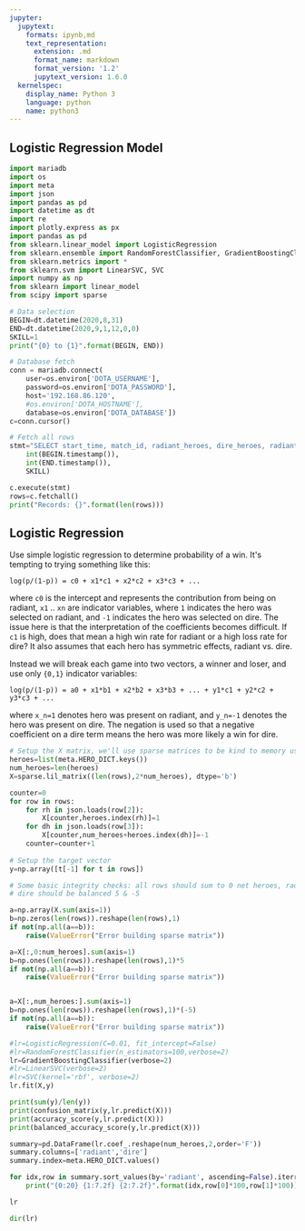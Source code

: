 ```yaml
---
jupyter:
  jupytext:
    formats: ipynb,md
    text_representation:
      extension: .md
      format_name: markdown
      format_version: '1.2'
      jupytext_version: 1.6.0
  kernelspec:
    display_name: Python 3
    language: python
    name: python3
---
```


## Logistic Regression Model

```python
import mariadb
import os
import meta
import json
import pandas as pd
import datetime as dt
import re
import plotly.express as px
import pandas as pd
from sklearn.linear_model import LogisticRegression
from sklearn.ensemble import RandomForestClassifier, GradientBoostingClassifier
from sklearn.metrics import *
from sklearn.svm import LinearSVC, SVC
import numpy as np
from sklearn import linear_model
from scipy import sparse
```

```python
# Data selection
BEGIN=dt.datetime(2020,8,31)
END=dt.datetime(2020,9,1,12,0,0)
SKILL=1
print("{0} to {1}".format(BEGIN, END))
```

```python
# Database fetch
conn = mariadb.connect(
    user=os.environ['DOTA_USERNAME'],
    password=os.environ['DOTA_PASSWORD'],
    host='192.168.86.120',
    #os.environ['DOTA_HOSTNAME'],
    database=os.environ['DOTA_DATABASE'])
c=conn.cursor()

# Fetch all rows
stmt="SELECT start_time, match_id, radiant_heroes, dire_heroes, radiant_win FROM dota_matches WHERE start_time>={0} and start_time<={1} and api_skill={2}".format(
    int(BEGIN.timestamp()),
    int(END.timestamp()),
    SKILL)

c.execute(stmt)
rows=c.fetchall()
print("Records: {}".format(len(rows)))
```

## Logistic Regression

Use simple logistic regression to determine probability of a win. It's tempting to trying something like this:

`log(p/(1-p)) = c0 + x1*c1 + x2*c2 + x3*c3 + ... `

where `c0` is the intercept and represents the contribution from being on radiant, `x1` .. `xn` are indicator variables, where `1` indicates the hero was selected on radiant, and `-1` indicates the hero was selected on dire. The issue here is that the interpretation of the coefficients becomes difficult. If `c1` is high, does that mean a high win rate for radiant or a high loss rate for dire? It also assumes that each hero has symmetric effects, radiant vs. dire.

Instead we will break each game into two vectors, a winner and loser, and use only `{0,1}` indicator variables:

`log(p/(1-p)) = a0 + x1*b1 + x2*b2 + x3*b3 + ... + y1*c1 + y2*c2 + y3*c3 + ...`

where `x_n=1` denotes hero was present on radiant, and `y_n=-1` denotes the hero was present on dire. The negation is used so that a negative coefficient on a dire term means the hero was more likely a win for dire.

```python
# Setup the X matrix, we'll use sparse matrices to be kind to memory usage
heroes=list(meta.HERO_DICT.keys())
num_heroes=len(heroes)
X=sparse.lil_matrix((len(rows),2*num_heroes), dtype='b')

counter=0
for row in rows:
    for rh in json.loads(row[2]):
        X[counter,heroes.index(rh)]=1
    for dh in json.loads(row[3]):
        X[counter,num_heroes+heroes.index(dh)]=-1
    counter=counter+1
    
# Setup the target vector
y=np.array([t[-1] for t in rows])
```

```python
# Some basic integrity checks: all rows should sum to 0 net heroes, radiant and
# dire should be balanced 5 & -5

a=np.array(X.sum(axis=1))
b=np.zeros(len(rows)).reshape(len(rows),1)
if not(np.all(a==b)):
    raise(ValueError("Error building sparse matrix"))

a=X[:,0:num_heroes].sum(axis=1)
b=np.ones(len(rows)).reshape(len(rows),1)*5
if not(np.all(a==b)):
    raise(ValueError("Error building sparse matrix"))


a=X[:,num_heroes:].sum(axis=1)
b=np.ones(len(rows)).reshape(len(rows),1)*(-5)
if not(np.all(a==b)):
    raise(ValueError("Error building sparse matrix"))

```

```python
#lr=LogisticRegression(C=0.01, fit_intercept=False)
#lr=RandomForestClassifier(n_estimators=100,verbose=2)
lr=GradientBoostingClassifier(verbose=2)
#lr=LinearSVC(verbose=2)
#lr=SVC(kernel='rbf', verbose=2)
lr.fit(X,y)
```

```python
print(sum(y)/len(y))
print(confusion_matrix(y,lr.predict(X)))
print(accuracy_score(y,lr.predict(X)))
print(balanced_accuracy_score(y,lr.predict(X)))
```

```python
summary=pd.DataFrame(lr.coef_.reshape(num_heroes,2,order='F'))
summary.columns=['radiant','dire']
summary.index=meta.HERO_DICT.values()
```

```python
for idx,row in summary.sort_values(by='radiant', ascending=False).iterrows():
    print("{0:20} {1:7.2f} {2:7.2f}".format(idx,row[0]*100,row[1]*100))
```

```python
lr
```

```python
dir(lr)
```

```python

```
